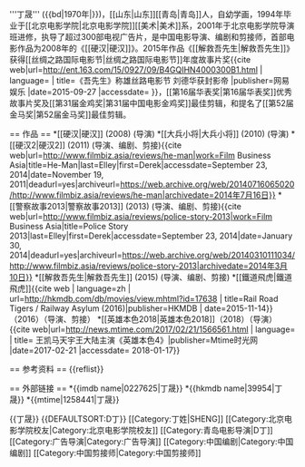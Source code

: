 '''丁晟''' ({{bd|1970年|}})，[[山东|山东]][[青岛|青岛]]人，自幼学画，1994年毕业于[[北京电影学院|北京电影学院]][[美术|美术]]系，2001年于北京电影学院导演班进修，执导了超过300部电视广告片，是中国电影导演、编剧和剪接师，首部电影作品为2008年的《[[硬汉|硬汉]]》。2015年作品《[[解救吾先生|解救吾先生]]》获得[[丝绸之路国际电影节|丝绸之路国际电影节]]年度故事片奖<ref>{{cite web|url=http://ent.163.com/15/0927/09/B4GQIHN4000300B1.html | language= | title=《吾先生》称雄丝路电影节 刘德华获封影帝 |publisher=网易娱乐 |date=2015-09-27 |accessdate= }}</ref>，[[第16届华表奖|第16届华表奖]]优秀故事片奖及[[第31届金鸡奖|第31届中国电影金鸡奖]]最佳剪辑，和提名了[[第52届金马奖|第52届金马奖]]最佳剪辑。

== 作品 ==
*[[硬汉|硬汉]] (2008) (导演)
*[[大兵小将|大兵小将]] (2010) (导演)
*[[硬汉2|硬汉2]] (2011) (导演、编剧、剪接)<ref>{{cite web|url=http://www.filmbiz.asia/reviews/he-man|work=Film Business Asia|title=He-Man|last=Elley|first=Derek|accessdate=September 23, 2014|date=November 19, 2011|deadurl=yes|archiveurl=https://web.archive.org/web/20140716065020/http://www.filmbiz.asia/reviews/he-man|archivedate=2014年7月16日}}</ref>
*[[警察故事2013|警察故事2013]] (2013) (导演、编剧、剪接)<ref>{{cite web|url=http://www.filmbiz.asia/reviews/police-story-2013|work=Film Business Asia|title=Police Story 2013|last=Elley|first=Derek|accessdate=September 23, 2014|date=January 30, 2014|deadurl=yes|archiveurl=https://web.archive.org/web/20140310111034/http://www.filmbiz.asia/reviews/police-story-2013|archivedate=2014年3月10日}}</ref>
*[[解救吾先生|解救吾先生]] (2015) (导演、编剧、剪接)
*[[鐵道飛虎|鐵道飛虎]]<ref>{{cite web | language=zh | url=http://hkmdb.com/db/movies/view.mhtml?id=17638 | title=Rail Road Tigers / Railway Asylum (2016)|publisher=HKMDB | date=2015-11-14}}</ref> （2016）（导演、剪接）
*[[英雄本色2018|英雄本色2018]]（2018）（导演）<ref>{{cite web|url=http://news.mtime.com/2017/02/21/1566561.html | language= | title= 王凯马天宇王大陆主演《英雄本色4》|publisher=Mtime时光网  |date=2017-02-21 |accessdate= 2018-01-17}}</ref>

== 参考资料 ==
{{reflist}}

== 外部链接 ==
*{{imdb name|0227625|丁晟}}
*{{hkmdb name|39954|丁晟}}
*{{mtime|1258441|丁晟}}

{{丁晟}}
{{DEFAULTSORT:D丁}}
[[Category:丁姓|SHENG]]
[[Category:北京电影学院校友|Category:北京电影学院校友]]
[[Category:青岛电影导演|D丁]]
[[Category:广告导演|Category:广告导演]]
[[Category:中国编剧|Category:中国编剧]]
[[Category:中国剪接师|Category:中国剪接师]]